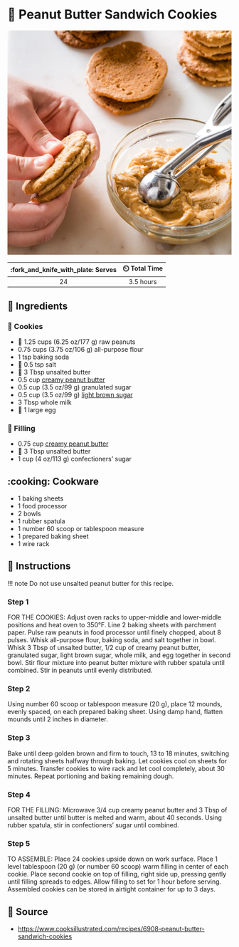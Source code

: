 # :peanuts: Peanut Butter Sandwich Cookies

![Peanut Butter Sandwich Cookies](../assets/images/peanut-butter-sandwich-cookies.jpg)

| :fork_and_knife_with_plate: Serves | :timer_clock: Total Time |
|:----------------------------------:|:-----------------------: |
| 24 | 3.5 hours |

## :salt: Ingredients

### :cookie: Cookies

- :peanuts: 1.25 cups (6.25 oz/177 g) raw peanuts
- 0.75 cups (3.75 oz/106 g) all-purpose flour
- 1 tsp baking soda
- :salt: 0.5 tsp salt
- :butter: 3 Tbsp unsalted butter
- 0.5 cup [creamy peanut butter][1]
- 0.5 cup (3.5 oz/99 g) granulated sugar
- 0.5 cup (3.5 oz/99 g) [light brown sugar][2]
- 3 Tbsp whole milk
- :egg: 1 large egg

### :peanuts: Filling

- 0.75 cup [creamy peanut butter][1]
- :butter: 3 Tbsp unsalted butter
- 1 cup (4 oz/113 g) confectioners’ sugar

## :cooking: Cookware

- 1 baking sheets
- 1 food processor
- 2 bowls
- 1 rubber spatula
- 1 number 60 scoop or tablespoon measure
- 1 prepared baking sheet
- 1 wire rack

## :pencil: Instructions

!!! note
    Do not use unsalted peanut butter for this recipe.

### Step 1

FOR THE COOKIES: Adjust oven racks to upper-middle and lower-middle positions and heat oven to 350°F. Line 2 baking
sheets with parchment paper. Pulse raw peanuts in food processor until finely chopped, about 8 pulses. Whisk all-purpose
flour, baking soda, and salt together in bowl. Whisk 3 Tbsp of unsalted butter, 1/2 cup of creamy peanut butter,
granulated sugar, light brown sugar, whole milk, and egg together in second bowl. Stir flour mixture into peanut butter
mixture with rubber spatula until combined. Stir in peanuts until evenly distributed.

### Step 2

Using number 60 scoop or tablespoon measure (20 g), place 12 mounds, evenly spaced, on each prepared baking sheet.
Using damp hand, flatten mounds until 2 inches in diameter.

### Step 3

Bake until deep golden brown and firm to touch, 13 to 18 minutes, switching and rotating sheets halfway through baking.
Let cookies cool on sheets for 5 minutes. Transfer cookies to wire rack and let cool completely, about 30 minutes.
Repeat portioning and baking remaining dough.

### Step 4

FOR THE FILLING: Microwave 3/4 cup creamy peanut butter and 3 Tbsp of unsalted butter until butter is melted and warm,
about 40 seconds. Using rubber spatula, stir in confectioners’ sugar until combined.

### Step 5

TO ASSEMBLE: Place 24 cookies upside down on work surface. Place 1 level tablespoon (20 g) (or number 60 scoop) warm
filling in center of each cookie. Place second cookie on top of filling, right side up, pressing gently until filling
spreads to edges. Allow filling to set for 1 hour before serving. Assembled cookies can be stored in airtight container
for up to 3 days.

## :link: Source

- <https://www.cooksillustrated.com/recipes/6908-peanut-butter-sandwich-cookies>

[1]: <../ingredients/peanut-butter.md>
[2]: <../ingredients/brown-sugar.md>
